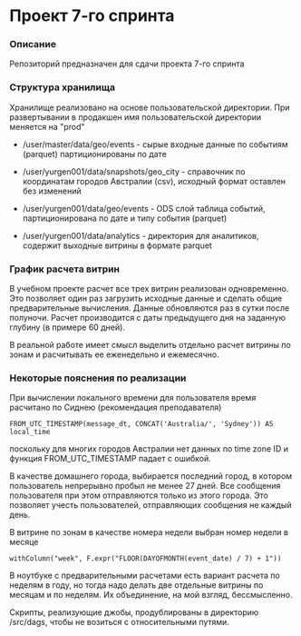 # Проект 7-го спринта

### Описание
Репозиторий предназначен для сдачи проекта 7-го спринта

### Структура хранилища 

Хранилище реализовано на основе пользовательской директории. При развертывании в продакшен имя пользовательской директории меняется на "prod"

- /user/master/data/geo/events - сырые входные данные по событиям (parquet) партиционированы по дате

- /user/yurgen001/data/snapshots/geo_city - справочник по координатам городов Австралии (csv), исходный формат оставлен без изменений

- /user/yurgen001/data/geo/events -  ODS слой таблица событий, партиционирована по дате и типу события (parquet)

- /user/yurgen001/data/analytics - директория для аналитиков, содержит выходные витрины в формате parquet

### График расчета витрин

В учебном проекте расчет все трех витрин реализован одновременно. Это позволяет один раз загрузить исходные данные и сделать общие предварительные вычисления. Данные обновляются раз в сутки после полуночи. Расчет производится с даты предыдущего дня на заданную глубину (в примере 60 дней). 

В реальной работе имеет  смысл выделить отдельно расчет витрины по зонам и расчитывать ее еженедельно и ежемесячно. 

### Некоторые пояснения по реализации 

При вычислении локального времени для пользователя время расчитано по Сиднею (рекомендация преподавателя)
```
FROM_UTC_TIMESTAMP(message_dt, CONCAT('Australia/', 'Sydney')) AS local_time
```
поскольку для многих городов Австралии нет данных по time zone ID и функция FROM_UTC_TIMESTAMP падает с ошибкой.


В качестве домашнего города, выбирается последний город, в котором пользователь непрерывно пробыл не менее 27 дней. Все сообщения пользователя при этом отправляются только из этого города. Это позволяет учесть пользователей, отправляющих сообщения не каждый день. 


В витрине по зонам в качестве номера недели выбран номер недели в месяце 
```
withColumn("week", F.expr("FLOOR(DAYOFMONTH(event_date) / 7) + 1"))
```

В ноутбуке с предварительными расчетами есть вариант расчета по неделям в году, но тогда надо делать две отдельные витрины по месяцам и по неделям. Их объединение, на мой взгляд, бессмысленно. 

Скрипты, реализующие джобы, продублированы в директорию /src/dags, чтобы не возиться с относительными путями.


